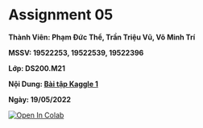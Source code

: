 # Assignment 05

**Thành Viên: Phạm Đức Thể, Trần Triệu Vũ, Võ Minh Trí**

**MSSV: 19522253, 19522539, 19522396**

**Lớp: DS200.M21**

**Nội Dung: [Bài tập Kaggle 1](https://www.kaggle.com/competitions/uit-2021-2022-kaggle-assignment-1)**

**Ngày: 19/05/2022** 

[![Open In Colab](https://colab.research.google.com/assets/colab-badge.svg)](https://colab.research.google.com/drive/1Fg383c5rLwx5TWuTmC9PPZA0bkqg5UtA?usp=sharing)
